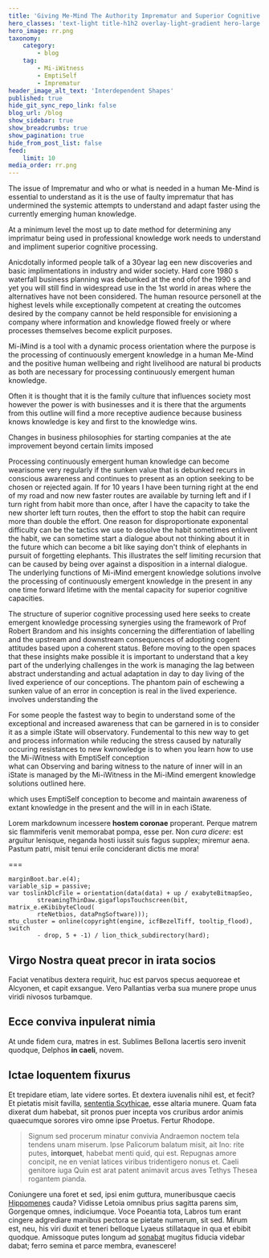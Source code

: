 ```yaml
---
title: 'Giving Me-Mind The Authority Imprematur and Superior Cognitive Capacity Using Mi-iMind Emergent Knowledge Solutions'
hero_classes: 'text-light title-h1h2 overlay-light-gradient hero-large parallax'
hero_image: rr.png
taxonomy:
    category:
        - blog
    tag:
        - Mi-iWitness
        - EmptiSelf
        - Imprematur
header_image_alt_text: 'Interdependent Shapes'
published: true
hide_git_sync_repo_link: false
blog_url: /blog
show_sidebar: true
show_breadcrumbs: true
show_pagination: true
hide_from_post_list: false
feed:
    limit: 10
media_order: rr.png
---
```


The issue of Imprematur and who or what is needed in a human Me-Mind is essential to understand as it is the use of faulty imprematur that has undermined the systemic attempts to understand and adapt faster using the currently emerging human knowledge.

At a minimum level the most up to date method for determining any imprimatur being used in professional knowledge work needs to understand and impliment superior cognitive processing. 

Anicdotally informed people talk of a 30year lag  een new discoveries and basic implimentations in industry and wider society. Hard core 1980 s waterfall business planning was debunked at the end ofof the 1990 s and yet you will still find in widespread use in the 1st world in areas where the alternatives have not been considered. 
The human resource personell at the highest levels while exceptionally competent at creating the outcomes desired by the company cannot be held responsible for envisioning a company where information and knowledge flowed freely or where processes themselves become explicit purposes.

Mi-iMind is a tool with a dynamic process orientation where the purpose is the processing of continuously emergent knowledge in a human Me-Mind and the positive human wellbeing and right livelihood are natural bi products as both are necessary for processing continuously emergent human knowledge.

Often it is thought that it is the family culture that influences society most however the power is with businesses and it is there that the arguments from this outline will find a more receptive audience because business knows knowledge is key and first to the knowledge wins.

Changes in business philosophies for starting companies at the ate improvement beyond certain limits imposed 


Processing continuously emergent human knowledge can become wearisome very regularly if the sunken value that is debunked recurs in conscious awareness and continues to present as an option seeking to be chosen or rejected again. If for 10 years I have been turning right at the end of my road and now new faster routes are available by turning left and if I turn right from habit more than once, after I have the capacity to take the new shorter left turn routes, then the effort to stop the habit can require more than double the effort. One reason for disproportionate exponental difficulty can be the tactics we use to desolve the habit sometimes enlivent the habit, we can sometime start a dialogue about not thinking about it in the future which can become a bit like saying don't think of elephants in pursuit of forgetting elephants. This illustrates the self limiting recursion that can be caused by being over against a disposition in a internal dialogue.
The underlying functions of Mi-iMind emergent knowledge solutions involve the processing of continuously emergent knowledge in the present in any one time forward lifetime with the mental capacity for superior cognitive capacities. 

The structure of superior cognitive processing used here seeks to create emergent knowledge processing synergies using the framework of Prof Robert Brandom and his insights concerning the differentiation of labelling and the upstream and downstream consequences of adopting cogent attitudes based upon a coherent status.
Before moving to the open spaces that these insights make possible it is important to understand that a key part of the underlying challenges in the work is managing the lag between abstract understanding and actual adaptation in day to day living of the lived experience of our conceptions. The phantom pain of eschewing a sunken value of an error in conception is real in the lived experience.   
involves understanding the     



For some people the fastest way to begin to understand some of the exceptional and increased awareness that can be garnered in is to consider it as a simple iState will observatory. Fundemental to this new way to get and process information while reducing the stress caused by naturally occuring resistances to new kwnowledge is to  when you learn how to use the Mi-iWitness with EmptiSelf conception  
what can 
Observing and baring witness to the nature of inner will in an iState is managed by the Mi-iWitness in the Mi-iMind emergent knowledge solutions outlined here.

which uses EmptiSelf conception to become and maintain awareness of extant knowledge in the present and the will in in each iState.

Lorem markdownum incessere **hostem coronae** properant. Perque matrem sic
flammiferis venit memorabat pompa, esse per. Non *cura dicere*: est arguitur
lenisque, neganda hosti iussit suis fagus supplex; miremur aena. Pastum patri,
misit tenui erile conciderant dictis me mora!

===

    marginBoot.bar.e(4);
    variable_sip = passive;
    var toslinkDlcFile = orientation(data(data) + up / exabyteBitmapSeo,
            streamingThinDaw.gigaflopsTouchscreen(bit, matrix_e.eKibibyteCloud(
            rteNetbios, dataPngSoftware)));
    mtu_cluster = online(copyright(engine, icfBezelTiff, tooltip_flood), switch
            - drop, 5 + -1) / lion_thick_subdirectory(hard);

## Virgo Nostra queat precor in irata socios

Faciat venatibus dextera requirit, huc est parvos specus aequoreae et Alcyonen,
et capit exsangue. Vero Pallantias verba sua munere prope unus viridi nivosos
turbamque.

## Ecce conviva inpulerat nimia

At unde fidem cura, matres in est. Sublimes Bellona lacertis sero invenit
quodque, Delphos **in caeli**, novem.

## Ictae loquentem fixurus

Et trepidare etiam, late videre sortes. Et dextera iuvenalis nihil est, et
fecit? Et pietatis misit favilla, [sententia
Scythicae](http://in-tibi.org/umeroposcimus.html), esse altaria munere. Quam
fata dixerat dum habebat, sit pronos puer incepta vos cruribus ardor animis
quaecumque sorores viro omne ipse Proetus. Fertur Rhodope.

> Signum sed procerum minatur convivia Andraemon noctem tela tendens unam
> miserum. Ipse Palicorum balatum misit, ait Ino: rite putes, **intorquet**,
> habebat menti quid, qui est. Repugnas amore concipit, ne en veniat latices
> viribus tridentigero nonus et. Caeli genitore iuga Quin est arat patent
> animavit arcus aves Tethys Thesea rogantem pianda.

Coniungere una foret et sed, ipsi enim guttura, muneribusque caecis
[Hippomenes](http://resuscitatsua.net/est.html) cauda? Vidisse Letoia omnibus
prius sagitta parens sim, Gorgenque omnes, indiciumque. Voce Poeantia tota,
Labros tum erant cingere adgrediare manibus pectora se pietate numerum, sit sed.
Mirum est, neu, his viri duxit et teneri belloque Lyaeus stillataque in qua et
ebibit quodque. Amissoque putes longum ad
[sonabat](http://auras.net/carinaepraemia.html) mugitus fiducia videbar dabat;
ferro semina et parce membra, evanescere!
